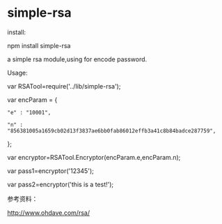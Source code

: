 simple-rsa
==========

install:

npm install simple-rsa



a simple rsa module,using for encode password.

Usage:

var RSATool=require('../lib/simple-rsa');

var encParam = {

    "e" : "10001",
	
    "n" : "856381005a1659cb02d13f3837ae6bb0fab86012effb3a41c8b84badce287759",
	
};

var encryptor=RSATool.Encryptor(encParam.e,encParam.n);

var pass1=encryptor('12345');

var pass2=encryptor('this is a test!');


参考资料：

http://www.ohdave.com/rsa/
